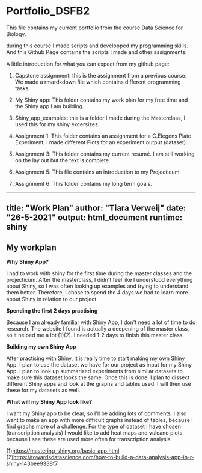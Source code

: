 # Portfolio_DSFB2
This file contains my current portfolio from the course Data Science for Biology.

during this course I made scripts and developped my programming skills. And this Github Page contains the scripts I made and other assignments.

A little introduction for what you can expect from my github page:

1. Capstone assignment: this is the assignment from a previous course. We made a rmardkdown file which contains different programming tasks.

2. My Shiny app: This folder contains my work plan for my free time and the Shiny app I am building.

3. Shiny_app_examples: this is a folder I made during the Masterclass, I used this for my shiny excersizes.

4. Assignment 1: This folder contains an assignment for a C.Elegens Plate Experiment, I made different Plots for an experiment output (dataset).

5. Assignment 3: This folder contains my current resumé. I am still working on the lay out but the text is complete.

6. Assignment 5: This file contains an introduction to my Projecticum.  

7. Assignment 6: This folder contains my long term goals. 

---
title: "Work Plan"
author: "Tiara Verweij"
date: "26-5-2021"
output: html_document
runtime: shiny
---

## My workplan

**Why Shiny App?**

I had to work with shiny for the first time during the master classes and the projecticum. After the masterclass, I didn't feel like I understood everything about Shiny, so I was often looking up examples and trying to understand them better. Therefore, I chose to spend the 4 days we had to learn more about Shiny in relation to our project.

**Spending the first 2 days practising**

Because I am already familiar with Shiny App, I don't need a lot of time to do research. The website I found is actually a deepening of the master class, so it helped me a lot (1)(2). I needed 1-2 days to finish this master class. 

**Building my own Shiny App**

After practising with Shiny, it is really time to start making my own Shiny App. I plan to use the dataset we have for our project as input for my Shiny App. I plan to look up summarized experiments from similar datasets to make sure this dataset looks the same. Once this is done, I plan to dissect different Shiny apps and look at the graphs and tables used. I will then use these for my datasets as well. 

**What will my Shiny App look like?**

I want my Shiny app to be clear, so I'll be adding lots of comments. I also want to make an app with more difficult graphs instead of tables, because I find graphs more of a challenge. For the type of dataset I have chosen (transcription analysis) I would like to add heat maps and vulcano plots because I see these are used more often for transcription analysis. 

(1)https://mastering-shiny.org/basic-app.html
(2)https://towardsdatascience.com/how-to-build-a-data-analysis-app-in-r-shiny-143bee9338f7





